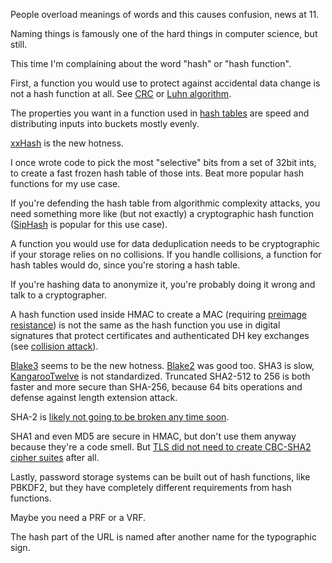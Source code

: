 People overload meanings of words and this causes confusion, news at 11.

Naming things is famously one of the hard things in computer science, but still.

This time I'm complaining about the word "hash" or "hash function".

First, a function you would use to protect against accidental data change
is not a hash function at all. See [CRC](https://en.wikipedia.org/wiki/Cyclic_redundancy_check)
or [Luhn algorithm](https://en.wikipedia.org/wiki/Luhn_algorithm).

The properties you want in a function used in [hash tables](https://en.wikipedia.org/wiki/Hash_table)
are speed and distributing inputs into buckets mostly evenly.

[xxHash](https://cyan4973.github.io/xxHash/) is the new hotness.

I once wrote code to pick the most "selective" bits from a set of 32bit ints,
to create a fast frozen hash table of those ints. Beat more popular hash functions for my use case.

If you're defending the hash table from algorithmic complexity attacks, you need
something more like (but not exactly) a cryptographic hash function
([SipHash](https://en.wikipedia.org/wiki/SipHash) is popular for this use case).

A function you would use for data deduplication needs to be cryptographic if your storage relies on no collisions.
If you handle collisions, a function for hash tables would do, since you're storing a hash table.

If you're hashing data to anonymize it, you're probably doing it wrong and talk to a cryptographer.

A hash function used inside HMAC to create a MAC
(requiring [preimage resistance](https://en.wikipedia.org/wiki/Preimage_attack))
is not the same as the hash function you use
in digital signatures that protect certificates and authenticated DH key exchanges
(see [collision attack](https://en.wikipedia.org/wiki/Collision_attack)).

[Blake3](https://github.com/BLAKE3-team/BLAKE3) seems to be the new hotness.
[Blake2](https://blake2.net/) was good too.
SHA3 is slow, [KangarooTwelve](https://keccak.team/kangarootwelve.html) is not standardized.
Truncated SHA2-512 to 256 is both faster and more secure than SHA-256,
because 64 bits operations and defense against length extension attack.

SHA-2 is [likely not going to be broken any time soon](https://twitter.com/veorq/status/834872988445065218).

SHA1 and even MD5 are secure in HMAC, but don't use them anyway because they're a code smell.
But [TLS did not need to create CBC-SHA2 cipher suites](https://security.stackexchange.com/a/85941/70830) after all.

Lastly, password storage systems can be built out of hash functions, like PBKDF2, but
they have completely different requirements from hash functions.

Maybe you need a PRF or a VRF.

The hash part of the URL is named after another name for the typographic sign.
